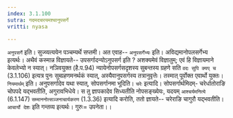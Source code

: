 ```yaml
---
index: 3.1.100
sutra: गदमदचरयमश्चानुपसर्गे
vritti: nyasa

---
```

`अनुपसर्गे` इति। सुज्व्यत्ययेन पञ्चम्यर्थे सप्तमी। अत एवाह-- `अनुपसर्गेभ्यः` इति। अविद्यमानोपलसर्गेभ्य इत्यर्थः। अथैवं कस्मान्न विज्ञायते-- उपसर्गादन्योऽनुपसर्ग इति ? अशक्यमेवं विज्ञातुम्; एवं हि विज्ञायमाने केवलेभ्यो न स्यात्। नञिवयुक्त (है.प.94) न्यायेनोपसर्गसदृशस्य सुबन्तस्य ग्रहणे सति `वदः सुपि क्यप् च` (3.1.106) इत्यत्र पुनः सुब्ग्रहणमनर्थकं स्यात्, अस्यैवानुपसर्गस्य तत्रानुवृत्तेः। तस्मात् पूर्वोक्त एवार्थो युक्तः। `नियमार्थम्` इति। अनुपसर्गादेव यथा स्यात्, सोपसर्गानमा भूदिति।
`चरेः` इत्यादि। सोपसर्गार्थमिदम्- चरेर्धातोराङि चोपपदे यद्भवतीति, अगुरावभिधेये। स तु ज्ञापकादेव सिध्यतीति नोपसङ्ख्येयः, यदयम् `आश्चर्यमनित्ये` (6.1.147) `सम्माननोत्सञ्जनाचार्यकरण` (1.3.36) इत्यादि करोति, ततो ज्ञायते-- चरेराङि चागुरौ यद्भवतीति। `आचार्यो देशः` इति गन्तव्य इत्यर्थः। गुरुः= उपनेता।।